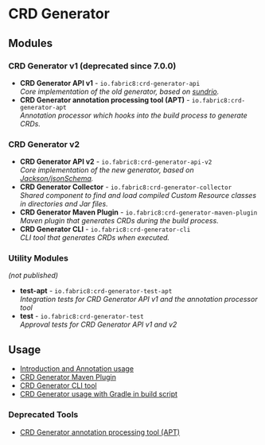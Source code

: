 # CRD Generator

## Modules

### CRD Generator v1 (deprecated since 7.0.0)

- **CRD Generator API v1** - `io.fabric8:crd-generator-api`  
  _Core implementation of the old generator, based on [sundrio](https://github.com/sundrio/sundrio)._ 
- **CRD Generator annotation processing tool (APT)** - `io.fabric8:crd-generator-apt`  
  _Annotation processor which hooks into the build process to generate CRDs._

### CRD Generator v2
- **CRD Generator API v2** - `io.fabric8:crd-generator-api-v2`  
  _Core implementation of the new generator, based on [Jackson/jsonSchema](https://github.com/FasterXML/jackson-module-jsonSchema)._
- **CRD Generator Collector** - `io.fabric8:crd-generator-collector`  
  _Shared component to find and load compiled Custom Resource classes in directories and Jar files._
- **CRD Generator Maven Plugin** - `io.fabric8:crd-generator-maven-plugin`   
  _Maven plugin that generates CRDs during the build process._
- **CRD Generator CLI** - `io.fabric8:crd-generator-cli`    
  _CLI tool that generates CRDs when executed._

### Utility Modules
_(not published)_

- **test-apt** - `io.fabric8:crd-generator-test-apt`  
  _Integration tests for CRD Generator API v1 and the annotation processor tool_
- **test** - `io.fabric8:crd-generator-test`  
  _Approval tests for CRD Generator API v1 and v2_

## Usage

- [Introduction and Annotation usage](../doc/CRD-generator.md)
- [CRD Generator Maven Plugin](maven-plugin/README.md)
- [CRD Generator CLI tool](cli/README.md)
- [CRD Generator usage with Gradle in build script](gradle/README.md)

### Deprecated Tools

- [CRD Generator annotation processing tool (APT)](apt/README.md)
